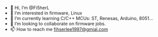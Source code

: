 - 👋 Hi, I’m @Fi5herL
- 👀 I’m interested in firmware, Linux
- 🌱 I’m currently learning C/C++ MCUs: ST, Renesas, Arduino, 8051...
- 💞️ I’m looking to collaborate on firmware jobs.
- 📫 How to reach me [fihserlee1997@gmial.com](mailto:fisherlee1997@gmail.com)

<!---
Fi5herL/Fi5herL is a ✨ special ✨ repository because its `README.md` (this file) appears on your GitHub profile.
You can click the Preview link to take a look at your changes.
--->
